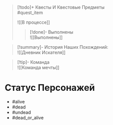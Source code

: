 
> [!todo]+ Квесты И Квестовые Предметы  
> #quest_item
>
> ![[В процессе]]
>
> > [!done]- Выполнены  
> > ![[Выполнены]]

> [!summary]- История Наших Похождений:  
> ![[Дневник Искателя]]

> [!tip]- Команда  
> ![[Команда мечты]]

# Статус Персонажей

- #alive
- #dead
- #undead
- #dead_or_alive
